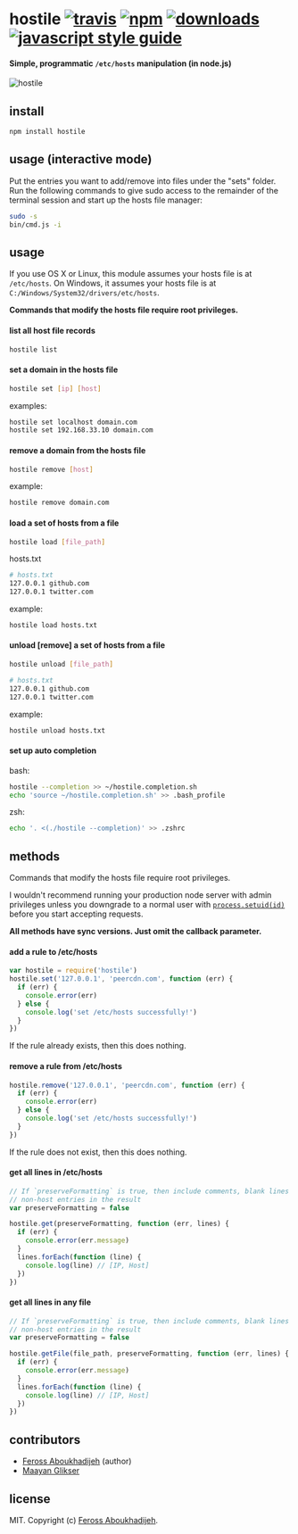 # hostile [![travis][travis-image]][travis-url] [![npm][npm-image]][npm-url] [![downloads][downloads-image]][downloads-url] [![javascript style guide][standard-image]][standard-url]

[travis-image]: https://img.shields.io/travis/feross/hostile/master.svg
[travis-url]: https://travis-ci.org/feross/hostile
[npm-image]: https://img.shields.io/npm/v/hostile.svg
[npm-url]: https://npmjs.org/package/hostile
[downloads-image]: https://img.shields.io/npm/dm/hostile.svg
[downloads-url]: https://npmjs.org/package/hostile
[standard-image]: https://img.shields.io/badge/code_style-standard-brightgreen.svg
[standard-url]: https://standardjs.com

#### Simple, programmatic `/etc/hosts` manipulation (in node.js)

![hostile](https://raw.github.com/feross/hostile/master/img.png)

## install

```bash
npm install hostile
```

## usage (interactive mode)

Put the entries you want to add/remove into files under the "sets" folder. Run the following commands to give sudo access to the remainder of the terminal session and start up the hosts file manager:

```bash
sudo -s
bin/cmd.js -i
```

## usage

If you use OS X or Linux, this module assumes your hosts file is at `/etc/hosts`. On
Windows, it assumes your hosts file is at `C:/Windows/System32/drivers/etc/hosts`.

**Commands that modify the hosts file require root privileges.**

#### list all host file records

```bash
hostile list
```

#### set a domain in the hosts file

```bash
hostile set [ip] [host]
```

examples:
```bash
hostile set localhost domain.com
hostile set 192.168.33.10 domain.com
```

#### remove a domain from the hosts file

```bash
hostile remove [host]
```

example:
```bash
hostile remove domain.com
```

#### load a set of hosts from a file

```bash
hostile load [file_path]
```
hosts.txt
```bash
# hosts.txt
127.0.0.1 github.com
127.0.0.1 twitter.com
```

example:
```bash
hostile load hosts.txt
```

#### unload [remove] a set of hosts from a file

```bash
hostile unload [file_path]
```

```bash
# hosts.txt
127.0.0.1 github.com
127.0.0.1 twitter.com
```

example:
```bash
hostile unload hosts.txt
```

#### set up auto completion

bash:
```bash
hostile --completion >> ~/hostile.completion.sh
echo 'source ~/hostile.completion.sh' >> .bash_profile
```

zsh:
```bash
echo '. <(./hostile --completion)' >> .zshrc
```

## methods

Commands that modify the hosts file require root privileges.

I wouldn't recommend running your production node server with admin privileges unless you
downgrade to a normal user with
[`process.setuid(id)`](http://nodejs.org/api/process.html#process_process_setuid_id)
before you start accepting requests.

**All methods have sync versions. Just omit the callback parameter.**

#### add a rule to /etc/hosts

```js
var hostile = require('hostile')
hostile.set('127.0.0.1', 'peercdn.com', function (err) {
  if (err) {
    console.error(err)
  } else {
    console.log('set /etc/hosts successfully!')
  }
})
```

If the rule already exists, then this does nothing.

#### remove a rule from /etc/hosts

```js
hostile.remove('127.0.0.1', 'peercdn.com', function (err) {
  if (err) {
    console.error(err)
  } else {
    console.log('set /etc/hosts successfully!')
  }
})
```

If the rule does not exist, then this does nothing.

#### get all lines in /etc/hosts

```js
// If `preserveFormatting` is true, then include comments, blank lines and other
// non-host entries in the result
var preserveFormatting = false

hostile.get(preserveFormatting, function (err, lines) {
  if (err) {
    console.error(err.message)
  }
  lines.forEach(function (line) {
    console.log(line) // [IP, Host]
  })
})
```

#### get all lines in any file

```js
// If `preserveFormatting` is true, then include comments, blank lines and other
// non-host entries in the result
var preserveFormatting = false

hostile.getFile(file_path, preserveFormatting, function (err, lines) {
  if (err) {
    console.error(err.message)
  }
  lines.forEach(function (line) {
    console.log(line) // [IP, Host]
  })
})
```

## contributors

- [Feross Aboukhadijeh](http://feross.org) (author)
- [Maayan Glikser](https://github.com/morsdyce)

## license

MIT. Copyright (c) [Feross Aboukhadijeh](http://feross.org).
